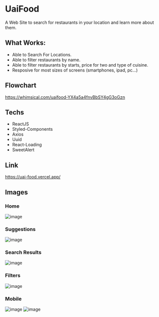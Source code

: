 # UaiFood
A Web Site to search for restaurants in your location and learn more about them.

## What Works: 
- Able to Search For Locations.
- Able to filter restaurants by name.
- Able to filter restaurants by starts, price for two and type of cuisine.
- Resposive for most sizes of screens (smartphones, ipad, pc...)

## Flowchart
https://whimsical.com/uaifood-YX4a5a4fnvBbSY4gG3oGzn

## Techs
- ReactJS
- Styled-Components
- Axios
- Uuid
- React-Loading
- SweetAlert

## Link
https://uai-food.vercel.app/

## Images
### Home
![image](https://user-images.githubusercontent.com/69584272/104243802-e9f8c680-543f-11eb-99ad-93d2560d073b.png)
### Suggestions
![image](https://user-images.githubusercontent.com/69584272/104243827-f715b580-543f-11eb-8af4-89aac28fc509.png)
### Search Results
![image](https://user-images.githubusercontent.com/69584272/104243867-07c62b80-5440-11eb-81a7-23a9f41342c6.png)
### Filters
![image](https://user-images.githubusercontent.com/69584272/104243893-16acde00-5440-11eb-958c-5c382846b604.png)
### Mobile
![image](https://user-images.githubusercontent.com/69584272/104243936-2c220800-5440-11eb-937c-8328b39dd68b.png)
![image](https://user-images.githubusercontent.com/69584272/104243994-49ef6d00-5440-11eb-93d2-b32c68c6bad3.png)

